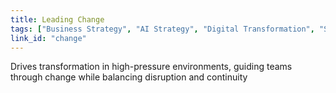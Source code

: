 ```yaml
---
title: Leading Change
tags: ["Business Strategy", "AI Strategy", "Digital Transformation", "Stakeholder Management"]
link_id: "change"
---
```


Drives transformation in high-pressure environments, guiding teams through change while balancing disruption and continuity